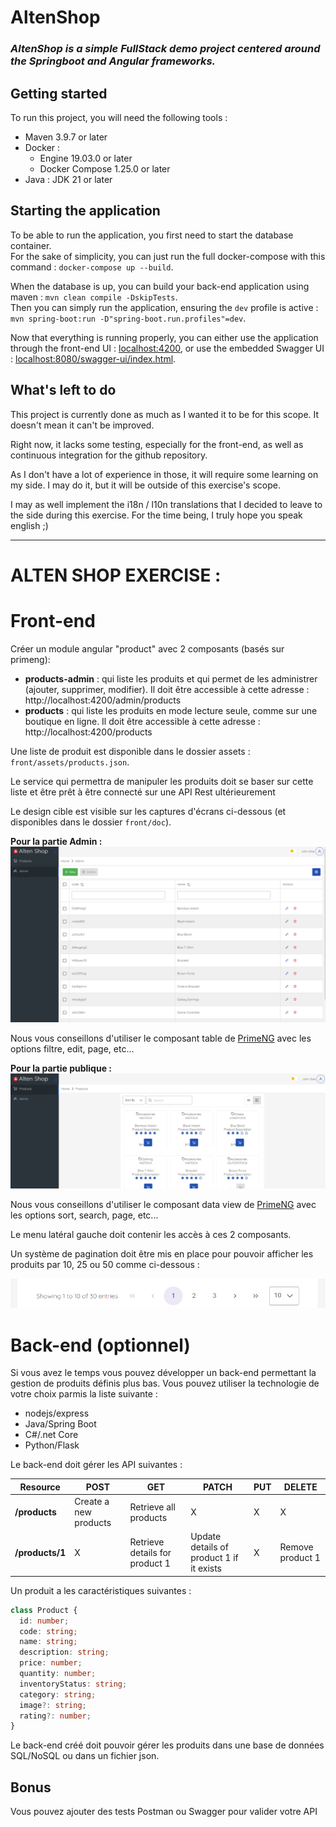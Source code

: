 # AltenShop
### *AltenShop is a simple FullStack demo project centered around the Springboot and Angular frameworks.*

## Getting started

To run this project, you will need the following tools :
- Maven 3.9.7 or later
- Docker : 
  - Engine 19.03.0 or later
  - Docker Compose 1.25.0 or later
- Java : JDK 21 or later

## Starting the application

To be able to run the application, you first need to start the database container.  
For the sake of simplicity, you can just run the full docker-compose with this command : `docker-compose up --build`.

When the database is up, you can build your back-end application using maven : `mvn clean compile -DskipTests`.  
Then you can simply run the application, ensuring the `dev` profile is active : `mvn spring-boot:run -D"spring-boot.run.profiles"=dev`.

Now that everything is running properly, you can either use the application through the front-end UI : [localhost:4200](http://localhost:4200/),
or use the embedded Swagger UI : [localhost:8080/swagger-ui/index.html](http://localhost:8080/swagger-ui/index.html).

## What's left to do

This project is currently done as much as I wanted it to be for this scope. It doesn't mean it can't be improved. 


Right now, it lacks some testing, especially for the front-end, as well as continuous integration for the github repository.  


As I don't have a lot of experience in those, it will require some learning on my side. I may do it, but it will be outside of this exercise's scope.  


I may as well implement the i18n / l10n translations that I decided to leave to the side during this exercise. For the time being, I truly hope you speak english ;)

___

# ALTEN SHOP EXERCISE : 

# Front-end

Créer un module angular "product" avec 2 composants (basés sur primeng): 
 - **products-admin** : qui liste les produits et qui permet de les administrer (ajouter, supprimer, modifier).
    Il doit être accessible à cette adresse : http://localhost:4200/admin/products
 - **products** : qui liste les produits en mode lecture seule, comme sur une boutique en ligne.
    Il doit être accessible à cette adresse : http://localhost:4200/products

Une liste de produit est disponible dans le dossier assets : `front/assets/products.json`.

Le service qui permettra de manipuler les produits doit se baser sur cette liste et être prêt à être connecté sur une API Rest ultérieurement

Le design cible est visible sur les captures d'écrans ci-dessous (et disponibles dans le dossier `front/doc`).

**Pour la partie Admin :**
![admin](front/doc/products-admin.png)

Nous vous conseillons d'utiliser le composant table de [PrimeNG](https://primeng.org/table/filter) avec les options filtre, edit, page, etc...

 **Pour la partie publique :**
![public](front/doc/products.png)

Nous vous conseillons d'utiliser le composant data view de [PrimeNG](https://primeng.org/dataview) avec les options sort, search, page, etc...


Le menu latéral gauche doit contenir les accès à ces 2 composants.

Un système de pagination doit être mis en place pour pouvoir afficher les produits par 10, 25 ou 50 comme ci-dessous :

![pagination](front/doc/pagination.png)

# Back-end (optionnel)

Si vous avez le temps vous pouvez développer un back-end permettant la gestion de produits définis plus bas.
Vous pouvez utiliser la technologie de votre choix parmis la liste suivante :

- nodejs/express
- Java/Spring Boot
- C#/.net Core
- Python/Flask


Le back-end doit gérer les API suivantes : 

| Resource           | POST                  | GET                            | PATCH                                    | PUT | DELETE           |
| ------------------ | --------------------- | ------------------------------ | ---------------------------------------- | --- | ---------------- |
| **/products**      | Create a new products | Retrieve all products          | X                                        | X   |     X            |
| **/products/1**    | X                     | Retrieve details for product 1 | Update details of product 1 if it exists | X   | Remove product 1 |

Un produit a les caractéristiques suivantes : 

``` typescript
class Product {
  id: number;
  code: string;
  name: string;
  description: string;
  price: number;
  quantity: number;
  inventoryStatus: string;
  category: string;
  image?: string;
  rating?: number;
}
```

Le back-end créé doit pouvoir gérer les produits dans une base de données SQL/NoSQL ou dans un fichier json.

## Bonus

Vous pouvez ajouter des tests Postman ou Swagger pour valider votre API

